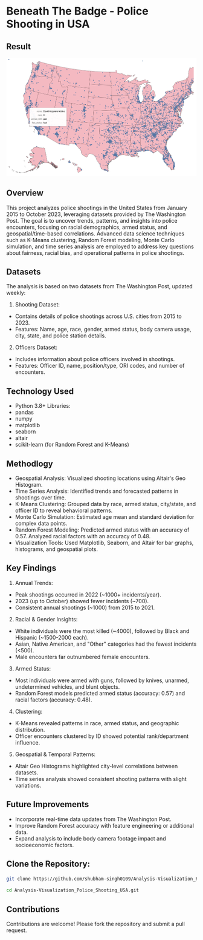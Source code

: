 # Beneath The Badge - Police Shooting in USA

## Result
![Demo Image](snippets/killed_info.png)

## Overview
This project analyzes police shootings in the United States from January 2015 to October 2023, leveraging datasets provided by The Washington Post. The goal is to uncover trends, patterns, and insights into police encounters, focusing on racial demographics, armed status, and geospatial/time-based correlations. Advanced data science techniques such as K-Means clustering, Random Forest modeling, Monte Carlo simulation, and time series analysis are employed to address key questions about fairness, racial bias, and operational patterns in police shootings.

## Datasets
The analysis is based on two datasets from The Washington Post, updated weekly:
1. Shooting Dataset:
- Contains details of police shootings across U.S. cities from 2015 to 2023.
- Features: Name, age, race, gender, armed status, body camera usage, city, state, and police station details.

2. Officers Dataset:
- Includes information about police officers involved in shootings.
- Features: Officer ID, name, position/type, ORI codes, and number of encounters.

## Technology Used
- Python 3.8+
Libraries:
- pandas
- numpy
- matplotlib
- seaborn
- altair
- scikit-learn (for Random Forest and K-Means)

## Methodlogy
- Geospatial Analysis: Visualized shooting locations using Altair's Geo Histogram.
- Time Series Analysis: Identified trends and forecasted patterns in shootings over time.
- K-Means Clustering: Grouped data by race, armed status, city/state, and officer ID to reveal behavioral patterns.
- Monte Carlo Simulation: Estimated age mean and standard deviation for complex data points.
- Random Forest Modeling: Predicted armed status with an accuracy of 0.57. Analyzed racial factors with an accuracy of 0.48.
- Visualization Tools: Used Matplotlib, Seaborn, and Altair for bar graphs, histograms, and geospatial plots.

## Key Findings
1. Annual Trends:
- Peak shootings occurred in 2022 (~1000+ incidents/year).
- 2023 (up to October) showed fewer incidents (~700).
- Consistent annual shootings (~1000) from 2015 to 2021.
2. Racial & Gender Insights:
- White individuals were the most killed (~4000), followed by Black and Hispanic (~1500-2000 each).
- Asian, Native American, and "Other" categories had the fewest incidents (<500).
- Male encounters far outnumbered female encounters.
3. Armed Status:
- Most individuals were armed with guns, followed by knives, unarmed, undetermined vehicles, and blunt objects.
- Random Forest models predicted armed status (accuracy: 0.57) and racial factors (accuracy: 0.48).
4. Clustering:
- K-Means revealed patterns in race, armed status, and geographic distribution.
- Officer encounters clustered by ID showed potential rank/department influence.
5. Geospatial & Temporal Patterns:
- Altair Geo Histograms highlighted city-level correlations between datasets.
- Time series analysis showed consistent shooting patterns with slight variations.

## Future Improvements
- Incorporate real-time data updates from The Washington Post.
- Improve Random Forest accuracy with feature engineering or additional data.
- Expand analysis to include body camera footage impact and socioeconomic factors.

## **Clone the Repository**:
   ```bash
   git clone https://github.com/shubham-singh0109/Analysis-Visualization_Police_Shooting_USA.git
   ```
   ```bash
   cd Analysis-Visualization_Police_Shooting_USA.git
   ```

## Contributions
Contributions are welcome! Please fork the repository and submit a pull request.
